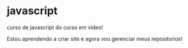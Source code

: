 # javascript
 curso de javascript do curso em video!

 Estou aprendendo a criar site e agora vou gerenciar meus repositorios!
